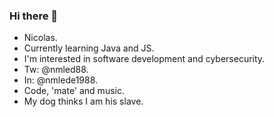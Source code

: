 ### Hi there 👋

- Nicolas. 
- Currently learning Java and JS.
- I'm interested in software development and cybersecurity. 
- Tw: @nmled88.
- In: @nmlede1988.
- Code, 'mate' and music.
- My dog thinks I am his slave. 
<!--
**nmlede/nmlede** is a ✨ _special_ ✨ repository because its `README.md` (this file) appears on your GitHub profile.

Here are some ideas to get you started:

- 🔭 I’m currently working on ...
- 🌱 I’m currently learning 
- 👯 I’m looking to collaborate on ...
- 🤔 I’m looking for help with ...
- 💬 Ask me about ...
- 📫 How to reach me: ...
- 😄 Pronouns: ...
- ⚡ Fun fact: ...
-->

